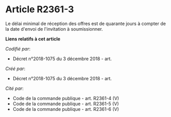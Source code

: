# Article R2361-3

Le délai minimal de réception des offres est de quarante jours à compter de la date d'envoi de l'invitation à soumissionner.

**Liens relatifs à cet article**

_Codifié par_:

  - Décret n°2018-1075 du 3 décembre 2018 - art.

_Créé par_:

  - Décret n°2018-1075 du 3 décembre 2018 - art.

_Cité par_:

  - Code de la commande publique - art. R2361-4 (V)
  - Code de la commande publique - art. R2361-5 (V)
  - Code de la commande publique - art. R2361-6 (V)
